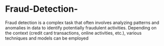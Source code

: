 # Fraud-Detection-
Fraud detection is a complex task that often involves analyzing patterns and anomalies in data to identify potentially fraudulent activities. Depending on the context (credit card transactions, online activities, etc.), various techniques and models can be employed
